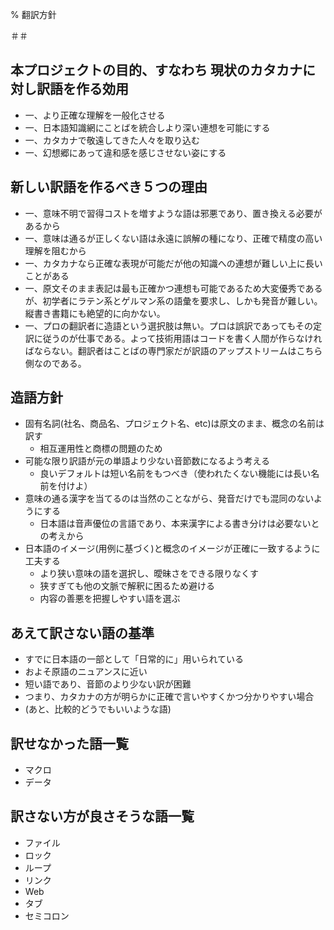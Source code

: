 % 翻訳方針

＃＃


## 本プロジェクトの目的、すなわち 現状のカタカナに対し訳語を作る効用

- 一、より正確な理解を一般化させる
- 一、日本語知識網にことばを統合しより深い連想を可能にする
- 一、カタカナで敬遠してきた人々を取り込む
- 一、幻想郷にあって違和感を感じさせない姿にする

## 新しい訳語を作るべき５つの理由

- 一、意味不明で習得コストを増すような語は邪悪であり、置き換える必要があるから
- 一、意味は通るが正しくない語は永遠に誤解の種になり、正確で精度の高い理解を阻むから
- 一、カタカナなら正確な表現が可能だが他の知識への連想が難しい上に長いことがある
- 一、原文そのまま表記は最も正確かつ連想も可能であるため大変優秀であるが、初学者にラテン系とゲルマン系の語彙を要求し、しかも発音が難しい。縦書き書籍にも絶望的に向かない。
- 一、プロの翻訳者に造語という選択肢は無い。プロは誤訳であってもその定訳に従うのが仕事である。よって技術用語はコードを書く人間が作らなければならない。翻訳者はことばの専門家だが訳語のアップストリームはこちら側なのである。

## 造語方針

- 固有名詞(社名、商品名、プロジェクト名、etc)は原文のまま、概念の名前は訳す
	* 相互運用性と商標の問題のため
- 可能な限り訳語が元の単語より少ない音節数になるよう考える
	* 良いデフォルトは短い名前をもつべき（使われたくない機能には長い名前を付けよ）
- 意味の通る漢字を当てるのは当然のことながら、発音だけでも混同のないようにする
	* 日本語は音声優位の言語であり、本来漢字による書き分けは必要ないとの考えから
- 日本語のイメージ(用例に基づく)と概念のイメージが正確に一致するように工夫する
	* より狭い意味の語を選択し、曖昧さをできる限りなくす
	* 狭すぎても他の文脈で解釈に困るため避ける
	* 内容の善悪を把握しやすい語を選ぶ	

## あえて訳さない語の基準

- すでに日本語の一部として「日常的に」用いられている
- およそ原語のニュアンスに近い
- 短い語であり、音節のより少ない訳が困難
- つまり、カタカナの方が明らかに正確で言いやすくかつ分かりやすい場合
- (あと、比較的どうでもいいような語)

## 訳せなかった語一覧

- マクロ
- データ

## 訳さない方が良さそうな語一覧

- ファイル
- ロック
- ループ
- リンク
- Web
- タブ
- セミコロン
